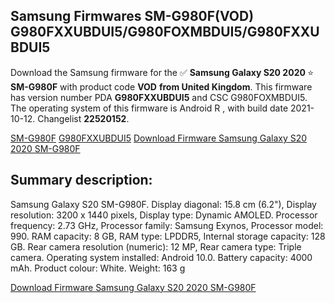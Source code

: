 <h2>Samsung Firmwares SM-G980F(VOD) G980FXXUBDUI5/G980FOXMBDUI5/G980FXXUBDUI5</h2>
Download the Samsung firmware for the ✅ <strong>Samsung Galaxy S20 2020 </strong> ⭐ <strong>SM-G980F</strong> with product code <strong>VOD</strong> <strong> from United Kingdom</strong>. This firmware has version number PDA <strong>G980FXXUBDUI5</strong> and CSC G980FOXMBDUI5. The operating system of this firmware is Android R , with build date 2021-10-12. Changelist <strong>22520152</strong>.


[SM-G980F](https://samfirm.shop/samsung/model/SM-G980F)
[G980FXXUBDUI5](https://samfirm.shop/samsung/pda/G980FXXUBDUI5)
[Download Firmware Samsung Galaxy S20 2020 SM-G980F](https://samfirm.shop/samsung/firmware/464992)
<h2>Summary description:</h2>
<p>Samsung Galaxy S20 SM-G980F. Display diagonal: 15.8 cm (6.2"), Display resolution: 3200 x 1440 pixels, Display type: Dynamic AMOLED. Processor frequency: 2.73 GHz, Processor family: Samsung Exynos, Processor model: 990. RAM capacity: 8 GB, RAM type: LPDDR5, Internal storage capacity: 128 GB. Rear camera resolution (numeric): 12 MP, Rear camera type: Triple camera. Operating system installed: Android 10.0. Battery capacity: 4000 mAh. Product colour: White. Weight: 163 g</p>


[Download Firmware Samsung Galaxy S20 2020 SM-G980F](https://samfirm.shop/samsung/firmware/464992)
